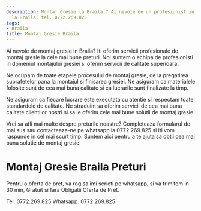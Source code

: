 ```yaml
---
description: Montaj Gresie la Braila ? Ai nevoie de un profesionist in Montaj Gresie
  la Braila. tel. 0772.269.825
tags:
- Braila
title: Montaj Gresie Braila
---
```



Ai nevoie de montaj gresie in Braila? Iti oferim servicii profesionale de montaj gresie la cele mai bune preturi. Noi suntem o echipa de profesionisti in domeniul montajului gresiei si oferim servicii de calitate superioara.

Ne ocupam de toate etapele procesului de montaj gresie, de la pregatirea suprafetelor pana la montajul si finisarea gresiei. Ne asiguram ca materialele folosite sunt de cea mai buna calitate si ca lucrarile sunt finalizate la timp.

Ne asiguram ca fiecare lucrare este executata cu atentie si respectam toate standardele de calitate. Ne straduim sa oferim servicii de cea mai buna calitate clientilor nostri si sa le oferim cele mai bune solutii de montaj gresie.

Vrei sa afli mai multe despre preturile noastre? Completeaza formularul de mai sus sau contacteaza-ne pe whatsapp la 0772.269.825 si iti vom raspunde in cel mai scurt timp. Suntem aici pentru a te ajuta sa obtii cea mai buna solutie de montaj gresie.

# Montaj Gresie Braila Preturi
Pentru o oferta de pret, va rog sa imi scrieti pe whatsapp, si va trimitem in 30 min, Gratuit si fara Obligatii Oferta de Pret.

Tel. 0772.269.825
Whatsapp. 0772.269.825